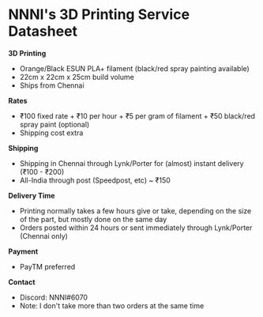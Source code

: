 # NNNI's 3D Printing Service Datasheet

**3D Printing**
- Orange/Black ESUN PLA+ filament (black/red spray painting available)
- 22cm x 22cm x 25cm build volume
- Ships from Chennai

**Rates**
- ₹100 fixed rate + ₹10 per hour + ₹5 per gram of filament + ₹50 black/red spray paint (optional)
- Shipping cost extra

**Shipping**
- Shipping in Chennai through Lynk/Porter for (almost) instant delivery (₹100 - ₹200)
- All-India through post (Speedpost, etc) ~ ₹150

**Delivery Time**
- Printing normally takes a few hours give or take, depending on the size of the part, but mostly done on the same day
- Orders posted within 24 hours or sent immediately through Lynk/Porter (Chennai only)

**Payment**
- PayTM preferred

**Contact**
- Discord: NNNI#6070
- Note: I don't take more than two orders at the same time
